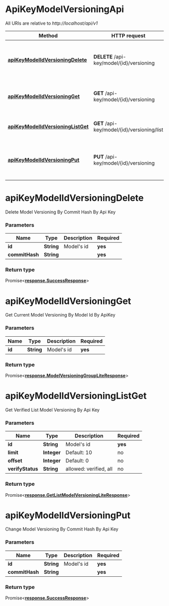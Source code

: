 # ApiKeyModelVersioningApi

All URIs are relative to *http://localhost/api/v1*

| Method | HTTP request | Description |
|------------- | ------------- | -------------|
| [**apiKeyModelIdVersioningDelete**](ApiKeyModelVersioningApi.md#apiKeyModelIdVersioningDelete) | **DELETE** /api-key/model/{id}/versioning | Delete Model Versioning By Commit Hash By Api Key |
| [**apiKeyModelIdVersioningGet**](ApiKeyModelVersioningApi.md#apiKeyModelIdVersioningGet) | **GET** /api-key/model/{id}/versioning | Get Current Model Versioning By Model Id By ApiKey |
| [**apiKeyModelIdVersioningListGet**](ApiKeyModelVersioningApi.md#apiKeyModelIdVersioningListGet) | **GET** /api-key/model/{id}/versioning/list | Get Verified List Model Versioning By Api Key |
| [**apiKeyModelIdVersioningPut**](ApiKeyModelVersioningApi.md#apiKeyModelIdVersioningPut) | **PUT** /api-key/model/{id}/versioning | Change Model Versioning By Commit Hash By Api Key |


<a name="apiKeyModelIdVersioningDelete"></a>
# **apiKeyModelIdVersioningDelete**

Delete Model Versioning By Commit Hash By Api Key

### Parameters

|Name | Type | Description  | Required |
|------------- | ------------- | ------------- | -------------|
| **id** | **String**| Model&#39;s id | **yes** |
| **commitHash** | **String**|  | **yes** |

### Return type

Promise<[**response.SuccessResponse**](../Models/response.SuccessResponse.md)>


<a name="apiKeyModelIdVersioningGet"></a>
# **apiKeyModelIdVersioningGet**

Get Current Model Versioning By Model Id By ApiKey

### Parameters

|Name | Type | Description  | Required |
|------------- | ------------- | ------------- | -------------|
| **id** | **String**| Model&#39;s id | **yes** |

### Return type

Promise<[**response.ModelVersioningGroupLiteResponse**](../Models/response.ModelVersioningGroupLiteResponse.md)>


<a name="apiKeyModelIdVersioningListGet"></a>
# **apiKeyModelIdVersioningListGet**

Get Verified List Model Versioning By Api Key



### Parameters

|Name | Type | Description  | Required |
|------------- | ------------- | ------------- | -------------|
| **id** | **String**| Model&#39;s id | **yes** |
| **limit** | **Integer**| Default: 10 | no |
| **offset** | **Integer**| Default: 0 | no |
| **verifyStatus** | **String**|allowed: verified, all  | no|

### Return type

Promise<[**response.GetListModelVersioningLiteResponse**](../Models/response.GetListModelVersioningLiteResponse.md)>


<a name="apiKeyModelIdVersioningPut"></a>
# **apiKeyModelIdVersioningPut**

Change Model Versioning By Commit Hash By Api Key

### Parameters

|Name | Type | Description  | Required |
|------------- | ------------- | ------------- | -------------|
| **id** | **String**| Model&#39;s id | **yes** |
| **commitHash** | **String**|  | **yes** |

### Return type

Promise<[**response.SuccessResponse**](../Models/response.SuccessResponse.md)>


